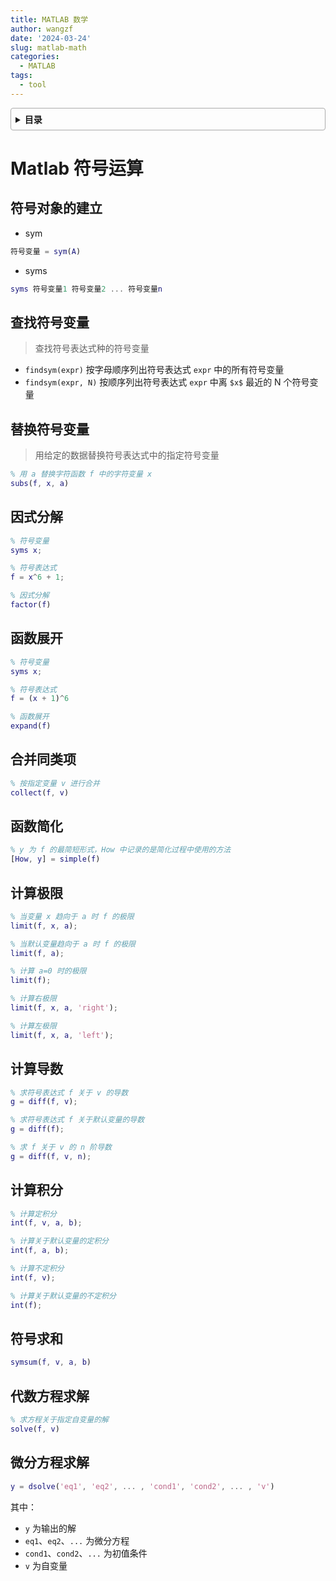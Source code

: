 ```yaml
---
title: MATLAB 数学
author: wangzf
date: '2024-03-24'
slug: matlab-math
categories:
  - MATLAB
tags:
  - tool
---
```


<style>
details {
    border: 1px solid #aaa;
    border-radius: 4px;
    padding: .5em .5em 0;
}
summary {
    font-weight: bold;
    margin: -.5em -.5em 0;
    padding: .5em;
}
details[open] {
    padding: .5em;
}
details[open] summary {
    border-bottom: 1px solid #aaa;
    margin-bottom: .5em;
}
img {
    pointer-events: none;
}
</style>

<details><summary>目录</summary><p>

- [Matlab 符号运算](#matlab-符号运算)
  - [符号对象的建立](#符号对象的建立)
  - [查找符号变量](#查找符号变量)
  - [替换符号变量](#替换符号变量)
  - [因式分解](#因式分解)
  - [函数展开](#函数展开)
  - [合并同类项](#合并同类项)
  - [函数简化](#函数简化)
  - [计算极限](#计算极限)
  - [计算导数](#计算导数)
  - [计算积分](#计算积分)
  - [符号求和](#符号求和)
  - [代数方程求解](#代数方程求解)
  - [微分方程求解](#微分方程求解)
</p></details><p></p>

# Matlab 符号运算

## 符号对象的建立

* sym

```matlab
符号变量 = sym(A)
```

* syms

```matlab
syms 符号变量1 符号变量2 ... 符号变量n
```

## 查找符号变量

> 查找符号表达式种的符号变量

* `findsym(expr)` 按字母顺序列出符号表达式 `expr` 中的所有符号变量
* `findsym(expr, N)` 按顺序列出符号表达式 `expr` 中离 `$x$` 最近的 N 个符号变量

## 替换符号变量

> 用给定的数据替换符号表达式中的指定符号变量


```matlab
% 用 a 替换字符函数 f 中的字符变量 x
subs(f, x, a)
```

## 因式分解

```matlab
% 符号变量
syms x;

% 符号表达式
f = x^6 + 1;

% 因式分解
factor(f)
```

## 函数展开

```matlab
% 符号变量
syms x;

% 符号表达式
f = (x + 1)^6

% 函数展开
expand(f)
```

## 合并同类项

```matlab
% 按指定变量 v 进行合并
collect(f, v)
```

## 函数简化

```matlab
% y 为 f 的最简短形式，How 中记录的是简化过程中使用的方法
[How, y] = simple(f)
```

## 计算极限

```matlab
% 当变量 x 趋向于 a 时 f 的极限
limit(f, x, a);

% 当默认变量趋向于 a 时 f 的极限
limit(f, a);

% 计算 a=0 时的极限
limit(f);

% 计算右极限
limit(f, x, a, 'right');

% 计算左极限
limit(f, x, a, 'left');
```

## 计算导数

```matlab
% 求符号表达式 f 关于 v 的导数
g = diff(f, v);

% 求符号表达式 f 关于默认变量的导数
g = diff(f);

% 求 f 关于 v 的 n 阶导数
g = diff(f, v, n);
```


## 计算积分

```matlab
% 计算定积分
int(f, v, a, b);

% 计算关于默认变量的定积分
int(f, a, b);

% 计算不定积分
int(f, v);

% 计算关于默认变量的不定积分
int(f);
```

## 符号求和

```matlab
symsum(f, v, a, b)
```

## 代数方程求解

```matlab
% 求方程关于指定自变量的解
solve(f, v)
```

## 微分方程求解

```matlab
y = dsolve('eq1', 'eq2', ... , 'cond1', 'cond2', ... , 'v')
```

其中：

* `y` 为输出的解
* `eq1`、`eq2`、`...` 为微分方程
* `cond1`、`cond2`、`...` 为初值条件
* `v` 为自变量